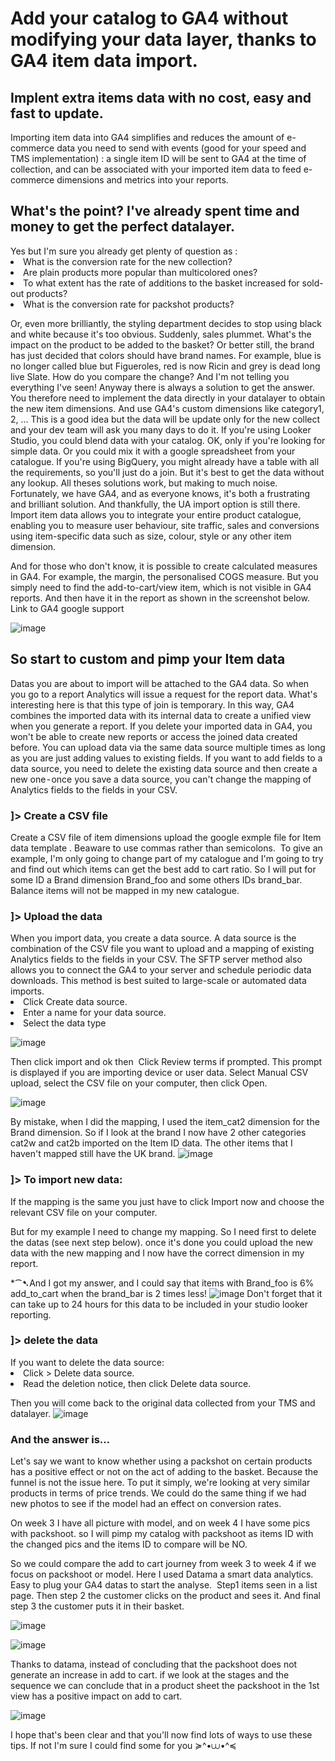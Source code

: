 <h1></a>Add your catalog to GA4 without modifying your data layer, thanks to GA4 item data import.</h1>
<h2>Implent extra items data with no cost, easy and fast to update.</h2>
Importing item data into GA4 simplifies and reduces the amount of e-commerce data you need to send with events (good for your speed and TMS implementation) : a single item ID will be sent to GA4 at the time of collection, and can be associated with your imported item data to feed e-commerce dimensions and metrics into your reports.

<h2>What's the point? I've already spent time and money to get the perfect datalayer.</h2>
Yes but I'm sure you already get plenty of question as : 

<li>What is the conversion rate for the new collection?</li>
<li>Are plain products more popular than multicolored ones?</li>
<li>To what extent has the rate of additions to the basket increased for sold-out products?</li>
<li>What is the conversion rate for packshot products?</li>

Or, even more brilliantly, the styling department decides to stop using black and white because it's too obvious. Suddenly, sales plummet. What's the impact on the product to be added to the basket? Or better still, the brand has just decided that colors should have brand names. For example, blue is no longer called blue but Figueroles, red is now Ricin and grey is dead long live Slate. How do you compare the change? And I'm not telling you everything I've seen!
Anyway there is always a solution to get the answer. You therefore need to implement the data directly in your datalayer to obtain the new item dimensions. And use GA4's custom dimensions like category1, 2, … This is a good idea but the data will be update only for the new collect and your dev team will ask you many days to do it. If you're using Looker Studio, you could  blend data with your catalog. OK, only if you're looking for simple data. Or you could mix it with a google spreadsheet from your catalogue. If you're using BigQuery, you might already have a table with all the requirements, so you'll just do a join. But it's best to get the data without any lookup.
All theses solutions work, but making to much noise. Fortunately, we have GA4, and as everyone knows, it's both a frustrating and brilliant solution. And thankfully, the UA import option is still there.
Import item data allows you to integrate your entire product catalogue, enabling you to measure user behaviour, site traffic, sales and conversions using item-specific data such as size, colour, style or any other item dimension.

And for those who don't know, it is possible to create calculated measures in GA4. For example, the margin, the personalised COGS measure. But you simply need to find the add-to-cart/view item, which is not visible in GA4 reports. And then have it in the report as shown in the screenshot below. Link to GA4 google support

![image](https://github.com/bro-gui/GA4_ImportItemData/assets/159245204/69f752c1-0f87-4f97-a979-4df128173791)

<h2>So start to custom and pimp your Item data </h2>
Datas you are about to import will be attached to the GA4 data. So when you go to a report Analytics will issue a request for the report data. What's interesting here is that this type of join is temporary.
In this way, GA4 combines the imported data with its internal data to create a unified view when you generate a report. If you delete your imported data in GA4, you won't be able to create new reports or access the joined data created before.
You can upload data via the same data source multiple times as long as you are just adding values to existing fields. If you want to add fields to a data source, you need to delete the existing data source and then create a new one - once you save a data source, you can't change the mapping of Analytics fields to the fields in your CSV.
<h3>]> Create a CSV file</h3>
Create a CSV file of item dimensions upload the google exmple file for Item data template . Beaware to use commas rather than semicolons. 
To give an example, I'm only going to change part of my catalogue and I'm going to try and find out which items can get the best add to cart ratio. So I will put for some ID a Brand dimension Brand_foo and some others IDs brand_bar. Balance items will not be mapped in my new catalogue.

<h3>]> Upload the data</h3>
When you import data, you create a data source. A data source is the combination of the CSV file you want to upload and a mapping of existing Analytics fields to the fields in your CSV. 
The SFTP server method also allows you to connect the GA4 to your server and schedule periodic data downloads. This method is best suited to large-scale or automated data imports.
<li>Click Create data source.</li>
<li>Enter a name for your data source.</li>
<li>Select the data type</li>

![image](https://cdn-images-1.medium.com/max/1200/1*sdpLibMNB-td1gQYmc55Rw.png)

Then click import and ok then 
Click Review terms if prompted. This prompt is displayed if you are importing device or user data.
Select Manual CSV upload, select the CSV file on your computer, then click Open.

![image](https://cdn-images-1.medium.com/max/1200/1*jW4DKG990qJuDOPo7NzUpA.png)

By mistake, when I did the mapping, I used the item_cat2 dimension for the Brand dimension. So if I look at the brand I now have 2 other categories cat2w and cat2b imported on the Item ID data. The other items that I haven't mapped still have the UK brand.
![image](https://cdn-images-1.medium.com/max/1200/1*oE2GrdylEofueTqCzJRVZw.png)

<h3>]> To import new data:</h3>
If the mapping is the same you just have to click Import now and choose the relevant CSV file on your computer. 

But for my example I need to change my mapping. So I need first to delete the datas (see next step below). once it's done you could upload the new data with the new mapping and I now have the correct dimension in my report. 

*⁀➷And I got my answer, and I could say that items with Brand_foo is 6% add_to_cart when the brand_bar is 2 times less!
![image](https://cdn-images-1.medium.com/max/1200/1*3K2pZNMEiN5oNob1--37HA.png)
Don't forget that it can take up to 24 hours for this data to be included in your studio looker reporting.
<h3>]> delete the data</h3>
If you want to delete the data source:
<li>Click > Delete data source.</li>
<li>Read the deletion notice, then click Delete data source.</li>

Then you will come back to the original data collected from your TMS and datalayer.
![image](https://cdn-images-1.medium.com/max/1200/1*suhkrtOjLNriMuSwoDsGig.png)

<h3>And the answer is…</h3>
Let's say we want to know whether using a packshot on certain products has a positive effect or not on the act of adding to the basket. Because the funnel is not the issue here. To put it simply, we're looking at very similar products in terms of price trends. We could do the same thing if we had new photos to see if the model had an effect on conversion rates.

On week 3 I have all picture with model, and on week 4 I have some pics with packshoot. so I will pimp my catalog with packshoot as items ID with the changed pics and the items ID to compare will be NO.

So we could compare the add to cart journey from week 3 to week 4 if we focus on packshoot or model. Here I used Datama a smart data analytics. Easy to plug your GA4 datas to start the analyse. 
Step1 items seen in a list page. Then step 2 the customer clicks on the product and sees it. And final step 3 the customer puts it in their basket.

![image](https://github.com/bro-gui/GA4_catalogue/assets/159245204/863fe80b-f381-43d3-b24e-dd7320b89dd8)

![image](https://github.com/bro-gui/GA4_catalogue/assets/159245204/ab8a3ec0-266a-4c77-9310-984fdac1ed98)

Thanks to datama, instead of concluding that the packshoot does not generate an increase in add to cart. if we look at the stages and the sequence we can conclude that in a product sheet the packshoot in the 1st view has a positive impact on add to cart.

![image](https://github.com/bro-gui/GA4_catalogue/assets/159245204/7ea8c7e3-a563-4298-934c-f12d9a38af94)

I hope that's been clear and that you'll now find lots of ways to use these tips. If not I'm sure I could find some for you ≽^•⩊•^≼
